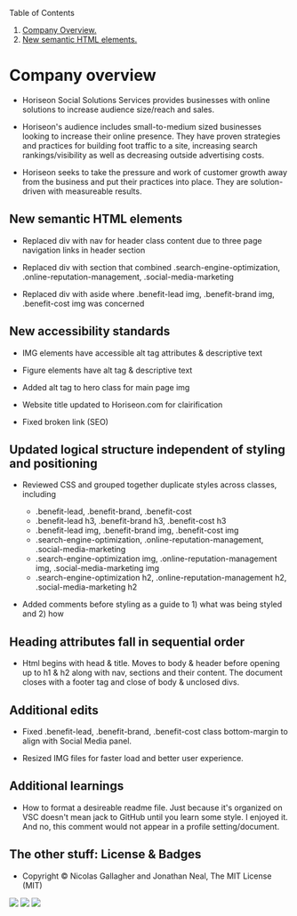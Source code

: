 Table of Contents
1. [ Company Overview. ](#overview)
2. [ New semantic HTML elements. ](#html)


<a name="Company Overview"></a>
# Company overview

* Horiseon Social Solutions Services provides businesses with online solutions to increase audience size/reach and sales.

* Horiseon's audience includes small-to-medium sized businesses looking to increase their online presence. They have proven strategies and practices for building foot traffic to a site, increasing search rankings/visibility as well as decreasing outside advertising costs.

* Horiseon seeks to take the pressure and work of customer growth away from the business and put their practices into place. They are solution-driven with measureable results.

<a name="New semantic HTML elements"></a>
## New semantic HTML elements

* Replaced div with nav for header class content due to three page navigation links in header section

* Replaced div with section that combined .search-engine-optimization, .online-reputation-management, .social-media-marketing

* Replaced div with aside where .benefit-lead img, .benefit-brand img, .benefit-cost img was concerned


## New accessibility standards

* IMG elements have accessible alt tag attributes & descriptive text

* Figure elements have alt tag & descriptive text

* Added alt tag to hero class for main page img

* Website title updated to Horiseon.com for clairification

* Fixed broken link (SEO)


## Updated logical structure independent of styling and positioning

* Reviewed CSS and grouped together duplicate styles across classes, including
    * .benefit-lead, .benefit-brand, .benefit-cost
    * .benefit-lead h3, .benefit-brand h3, .benefit-cost h3
    * .benefit-lead img, .benefit-brand img, .benefit-cost img
    * .search-engine-optimization, .online-reputation-management, .social-media-marketing
    * .search-engine-optimization img, .online-reputation-management img, .social-media-marketing img
    * .search-engine-optimization h2, .online-reputation-management h2, .social-media-marketing h2

* Added comments before styling as a guide to 1) what was being styled and 2) how


## Heading attributes fall in sequential order

* Html begins with head & title. Moves to body & header before opening up to h1 & h2 along with nav, sections and their content. The document closes with a footer tag and close of body & unclosed divs.


## Additional edits

* Fixed .benefit-lead, .benefit-brand, .benefit-cost class bottom-margin to align with Social Media panel.

* Resized IMG files for faster load and better user experience.

## Additional learnings

* How to format a desireable readme file. Just because it's organized on VSC doesn't mean jack to GitHub until you learn some style. I enjoyed it. And no, this comment would not appear in a profile setting/document.

## The other stuff: License & Badges

* Copyright © Nicolas Gallagher and Jonathan Neal, The MIT License (MIT)

<img src="https://img.shields.io/badge/html5%20-%23E34F26.svg?&style=for-the-badge&logo=html5&logoColor=white"/>

<img src="https://img.shields.io/badge/css3%20-%231572B6.svg?&style=for-the-badge&logo=css3&logoColor=white"/>

<img src="https://img.shields.io/badge/<@StefanieDCP>%20-%231DA1F2.svg?&style=for-the-badge&logo=Twitter&logoColor=white"/>